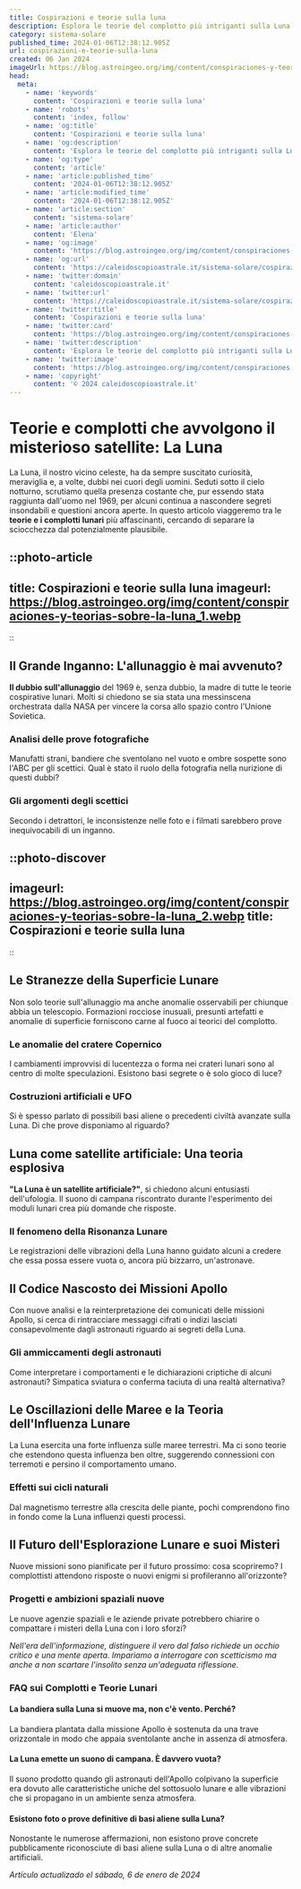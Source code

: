 ```yaml
---
title: Cospirazioni e teorie sulla luna
description: Esplora le teorie del complotto più intriganti sulla Luna. Scopri miti, misteri e segreti nascosti nel nostro satellite!
category: sistema-solare
published_time: 2024-01-06T12:38:12.905Z
url: cospirazioni-e-teorie-sulla-luna
created: 06 Jan 2024
imageUrl: https://blog.astroingeo.org/img/content/conspiraciones-y-teorias-sobre-la-luna_1.webp
head:
  meta:
    - name: 'keywords'
      content: 'Cospirazioni e teorie sulla luna'
    - name: 'robots'
      content: 'index, follow'
    - name: 'og:title'
      content: 'Cospirazioni e teorie sulla luna'
    - name: 'og:description'
      content: 'Esplora le teorie del complotto più intriganti sulla Luna. Scopri miti, misteri e segreti nascosti nel nostro satellite!'
    - name: 'og:type'
      content: 'article'
    - name: 'article:published_time'
      content: '2024-01-06T12:38:12.905Z'
    - name: 'article:modified_time'
      content: '2024-01-06T12:38:12.905Z'
    - name: 'article:section'
      content: 'sistema-solare'
    - name: 'article:author'
      content: 'Elena'
    - name: 'og:image'
      content: 'https://blog.astroingeo.org/img/content/conspiraciones-y-teorias-sobre-la-luna_1.webp'
    - name: 'og:url'
      content: 'https://caleidoscopioastrale.it/sistema-solare/cospirazioni-e-teorie-sulla-luna'
    - name: 'twitter:domain'
      content: 'caleidoscopioastrale.it'
    - name: 'twitter:url'
      content: 'https://caleidoscopioastrale.it/sistema-solare/cospirazioni-e-teorie-sulla-luna'
    - name: 'twitter:title'
      content: 'Cospirazioni e teorie sulla luna'
    - name: 'twitter:card'
      content: 'https://blog.astroingeo.org/img/content/conspiraciones-y-teorias-sobre-la-luna_1.webp'
    - name: 'twitter:description'
      content: 'Esplora le teorie del complotto più intriganti sulla Luna. Scopri miti, misteri e segreti nascosti nel nostro satellite!'
    - name: 'twitter:image'
      content: 'https://blog.astroingeo.org/img/content/conspiraciones-y-teorias-sobre-la-luna_1.webp'
    - name: 'copyright'
      content: '© 2024 caleidoscopioastrale.it'
---
```

# Teorie e complotti che avvolgono il misterioso satellite: La Luna

La Luna, il nostro vicino celeste, ha da sempre suscitato curiosità, meraviglia e, a volte, dubbi nei cuori degli uomini. Seduti sotto il cielo notturno, scrutiamo quella presenza costante che, pur essendo stata raggiunta dall'uomo nel 1969, per alcuni continua a nascondere segreti insondabili e questioni ancora aperte. In questo articolo viaggeremo tra le **teorie e i complotti lunari** più affascinanti, cercando di separare la sciocchezza dal potenzialmente plausibile.

::photo-article
---
title: Cospirazioni e teorie sulla luna
imageurl: https://blog.astroingeo.org/img/content/conspiraciones-y-teorias-sobre-la-luna_1.webp
---
::

## Il Grande Inganno: L'allunaggio è mai avvenuto?

**Il dubbio sull'allunaggio** del 1969 è, senza dubbio, la madre di tutte le teorie cospirative lunari. Molti si chiedono se sia stata una messinscena orchestrata dalla NASA per vincere la corsa allo spazio contro l'Unione Sovietica.

### Analisi delle prove fotografiche
Manufatti strani, bandiere che sventolano nel vuoto e ombre sospette sono l'ABC per gli scettici. Qual è stato il ruolo della fotografia nella nurizione di questi dubbi?

### Gli argomenti degli scettici
Secondo i detrattori, le inconsistenze nelle foto e i filmati sarebbero prove inequivocabili di un inganno.

::photo-discover
---
imageurl: https://blog.astroingeo.org/img/content/conspiraciones-y-teorias-sobre-la-luna_2.webp
title: Cospirazioni e teorie sulla luna
---
::

## Le Stranezze della Superficie Lunare

Non solo teorie sull'allunaggio ma anche anomalie osservabili per chiunque abbia un telescopio. Formazioni rocciose inusuali, presunti artefatti e anomalie di superficie forniscono carne al fuoco ai teorici del complotto.

### Le anomalie del cratere Copernico
I cambiamenti improvvisi di lucentezza o forma nei crateri lunari sono al centro di molte speculazioni. Esistono basi segrete o è solo gioco di luce?

### Costruzioni artificiali e UFO
Si è spesso parlato di possibili basi aliene o precedenti civiltà avanzate sulla Luna. Di che prove disponiamo al riguardo?

## Luna come satellite artificiale: Una teoria esplosiva

**"La Luna è un satellite artificiale?"**, si chiedono alcuni entusiasti dell'ufologia. Il suono di campana riscontrato durante l'esperimento dei moduli lunari crea più domande che risposte.

### Il fenomeno della Risonanza Lunare
Le registrazioni delle vibrazioni della Luna hanno guidato alcuni a credere che essa possa essere vuota o, ancora più bizzarro, un'astronave.

## Il Codice Nascosto dei Missioni Apollo

Con nuove analisi e la reinterpretazione dei comunicati delle missioni Apollo, si cerca di rintracciare messaggi cifrati o indizi lasciati consapevolmente dagli astronauti riguardo ai segreti della Luna.

### Gli ammiccamenti degli astronauti
Come interpretare i comportamenti e le dichiarazioni criptiche di alcuni astronauti? Simpatica sviatura o conferma taciuta di una realtà alternativa?

## Le Oscillazioni delle Maree e la Teoria dell'Influenza Lunare

La Luna esercita una forte influenza sulle maree terrestri. Ma ci sono teorie che estendono questa influenza ben oltre, suggerendo connessioni con terremoti e persino il comportamento umano.

### Effetti sui cicli naturali
Dal magnetismo terrestre alla crescita delle piante, pochi comprendono fino in fondo come la Luna influenzi questi processi.

## Il Futuro dell'Esplorazione Lunare e suoi Misteri

Nuove missioni sono pianificate per il futuro prossimo: cosa scopriremo? I complottisti attendono risposte o nuovi enigmi si profileranno all'orizzonte?

### Progetti e ambizioni spaziali nuove
Le nuove agenzie spaziali e le aziende private potrebbero chiarire o compattare i misteri della Luna con i loro sforzi?

*Nell'era dell'informazione, distinguere il vero dal falso richiede un occhio critico e una mente aperta. Impariamo a interrogare con scetticismo ma anche a non scartare l'insolito senza un'adeguata riflessione.*

### FAQ sui Complotti e Teorie Lunari

#### La bandiera sulla Luna si muove ma, non c'è vento. Perché?
La bandiera plantata dalla missione Apollo è sostenuta da una trave orizzontale in modo che appaia sventolante anche in assenza di atmosfera.

#### La Luna emette un suono di campana. È davvero vuota?
Il suono prodotto quando gli astronauti dell'Apollo colpivano la superficie era dovuto alle caratteristiche uniche del sottosuolo lunare e alle vibrazioni che si propagano in un ambiente senza atmosfera.

#### Esistono foto o prove definitive di basi aliene sulla Luna?
Nonostante le numerose affermazioni, non esistono prove concrete pubblicamente riconosciute di basi aliene sulla Luna o di altre anomalie artificiali.

_Artículo actualizado el sábado, 6 de enero de 2024_